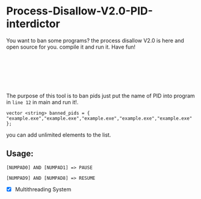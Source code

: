 # Process-Disallow-V2.0-PID-interdictor
You want to ban some programs? the process disallow V2.0 is here and open source for you. compile it and run it. Have fun!


<br/>
<br/>
<br/>
<br/>
<br/>


  The purpose of this tool is to ban pids just put the name of PID into program in `line 12` in main and run it!.
  
  `vector <string> banned_pids = { "example.exe","example.exe","example.exe","example.exe","example.exe" };`
  
  you can add unlimited elements to the list.


<h2>Usage: </h2>

`[NUMPAD0] AND [NUMPAD1] => PAUSE`

`[NUMPAD9] AND [NUMPAD8] => RESUME`

- [x] Multithreading System
